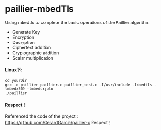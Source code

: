 paillier-mbedTls
==========

Using mbedtls to complete the basic operations of the Paillier algorithm

- Generate Key
- Encryption
- Decryption
- Ciphertext addition
- Cryptographic addition
- Scalar multiplication

#### Linux下:

~~~shell
cd yourDir
gcc -o paillier paillier.c paillier_test.c -I/usr/include -lmbedtls -lmbedx509 -lmbedcrypto
./paillier
~~~

#### Respect！

Referenced the code of the project：https://github.com/GerardGarcia/paillier-c
Respect！
